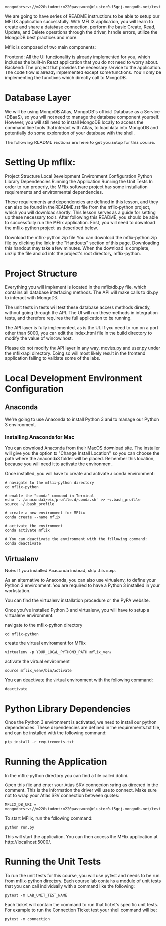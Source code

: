 ```
mongodb+srv://m220student:m220password@cluster0.f5gcj.mongodb.net/test
```

We are going to have series of README instructions to be able to setup our MFLIX application successfully. With MFLIX application, you will learn to create and share a database connection, perform the basic Create, Read, Update, and Delete operations through the driver, handle errors, utilize the MongoDB best practices and more.

Mflix is composed of two main components:

Frontend: All the UI functionality is already implemented for you, which includes the built-in React application that you do not need to worry about.
Backend: The project that provides the necessary service to the application. The code flow is already implemented except some functions.
You'll only be implementing the functions which directly call to MongoDB.

# Database Layer
We will be using MongoDB Atlas, MongoDB's official Database as a Service (DBaaS), so you will not need to manage the database component yourself. However, you will still need to install MongoDB locally to access the command line tools that interact with Atlas, to load data into MongoDB and potentially do some exploration of your database with the shell.

The following README sections are here to get you setup for this course.

# Setting Up mflix:
Project Structure
Local Development Environment Configuration
Python Library Dependencies
Running the Application
Running the Unit Tests
In order to run properly, the MFlix software project has some installation requirements and environmental dependencies.

These requirements and dependencies are defined in this lesson, and they can also be found in the README.rst file from the mflix-python project, which you will download shortly. This lesson serves as a guide for setting up these necessary tools. After following this README, you should be able to successfully run the MFlix application. First, you will need to download the mflix-python project, as described below.

Download the mflix-python.zip file
You can download the mflix-python.zip file by clicking the link in the "Handouts" section of this page. Downloading this handout may take a few minutes. When the download is complete, unzip the file and cd into the project's root directory, mflix-python.

# Project Structure
Everything you will implement is located in the mflix/db.py file, which contains all database interfacing methods. The API will make calls to db.py to interact with MongoDB.

The unit tests in tests will test these database access methods directly, without going through the API. The UI will run these methods in integration tests, and therefore requires the full application to be running.

The API layer is fully implemented, as is the UI. If you need to run on a port other than 5000, you can edit the index.html file in the build directory to modify the value of window.host.

Please do not modify the API layer in any way, movies.py and user.py under the mflix/api directory. Doing so will most likely result in the frontend application failing to validate some of the labs.

# Local Development Environment Configuration
## Anaconda
We're going to use Anaconda to install Python 3 and to manage our Python 3 environment.

### Installing Anaconda for Mac

You can download Anaconda from their MacOS download site. The installer will give you the option to "Change Install Location", so you can choose the path where the anaconda3 folder will be placed. Remember this location, because you will need it to activate the environment.

Once installed, you will have to create and activate a conda environment:
```
# navigate to the mflix-python directory
cd mflix-python

# enable the "conda" command in Terminal
echo ". /anaconda3/etc/profile.d/conda.sh" >> ~/.bash_profile
source ~/.bash_profile

# create a new environment for MFlix
conda create --name mflix

# activate the environment
conda activate mflix

# You can deactivate the environment with the following command:
conda deactivate
```


## Virtualenv
Note: If you installed Anaconda instead, skip this step.

As an alternative to Anaconda, you can also use virtualenv, to define your Python 3 environment. You are required to have a Python 3 installed in your workstation.

You can find the virtualenv installation procedure on the PyPA website.

Once you've installed Python 3 and virtualenv, you will have to setup a virtualenv environment:

navigate to the mflix-python directory
```
cd mflix-python
```
create the virtual environment for MFlix
```
virtualenv -p YOUR_LOCAL_PYTHON3_PATH mflix_venv
```
activate the virtual environment
```
source mflix_venv/bin/activate
```
You can deactivate the virtual environment with the following command:
```
deactivate
 ```
# Python Library Dependencies
Once the Python 3 environment is activated, we need to install our python dependencies. These dependencies are defined in the requirements.txt file, and can be installed with the following command:
```
pip install -r requirements.txt
```
# Running the Application
In the mflix-python directory you can find a file called dotini.

Open this file and enter your Atlas SRV connection string as directed in the comment. This is the information the driver will use to connect. Make sure not to wrap your Atlas SRV connection between quotes:
```
MFLIX_DB_URI = mongodb+srv://m220student:m220password@cluster0.f5gcj.mongodb.net/test
```
To start MFlix, run the following command:
```
python run.py
```
This will start the application. You can then access the MFlix application at http://localhost:5000/.

# Running the Unit Tests
To run the unit tests for this course, you will use pytest and needs to be run from mflix-python directory. Each course lab contains a module of unit tests that you can call individually with a command like the following:
```
pytest -m LAB_UNIT_TEST_NAME
```
Each ticket will contain the command to run that ticket's specific unit tests. For example to run the Connection Ticket test your shell command will be:
```
pytest -m connection
```